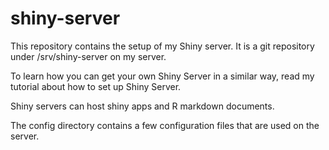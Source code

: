 # shiny-server
This repository contains the setup of my Shiny server. It is a git repository under /srv/shiny-server on my server.

To learn how you can get your own Shiny Server in a similar way, read my tutorial about how to set up Shiny Server.

Shiny servers can host shiny apps and R markdown documents.

The config directory contains a few configuration files that are used on the server.
